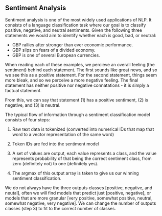 
## Sentiment Analysis

Sentiment analysis is one of the most widely used applications of NLP. It consists of a language classification task where our goal is to classify positive, negative, and neutral sentiments. Given the following three statements we would aim to identify whether each is good, bad, or neutral:

* GBP rallies after stronger than ever economic performance.
* GBP slips on fears of a divided economy.
* GBP is one of several European currencies.


When reading each of these examples, we percieve an overall feeling (the sentiment) behind each statement. The first sounds like great news, and so we see this as a positive statement. For the second statement, things seem more bleak, and so we perceive a more negative feeling. The final statement has neither positive nor negative connatations - it is simply a factual statement.

From this, we can say that statement (1) has a positive sentiment, (2) is negative, and (3) is neutral.

The typical flow of information through a sentiment classification model consists of four steps:

1. Raw text data is tokenized (converted into numerical IDs that map that word to a vector representation of the same word)

2. Token IDs are fed into the sentiment model

3. A set of values are output, each value represents a class, and the value represents probability of that being the correct sentiment class, from zero (definitely not) to one (definitely yes).

4. The argmax of this output array is taken to give us our winning sentiment classification.

We do not always have the three outputs classes [positive, negative, and neutal], often we will find models that predict just [positive, negative], or models that are more granular [very positive, somewhat positive, neutral, somewhat negative, very negative]. We can change the number of outputs classes (step 3) to fit to the correct number of classes.
